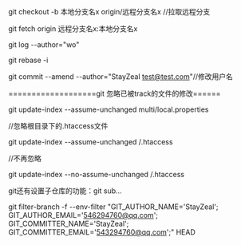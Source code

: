 git checkout -b 本地分支名x origin/远程分支名x //拉取远程分支

git fetch origin 远程分支名x:本地分支名x

git log --author="wo"

git rebase -i

git commit --amend --author="StayZeal <test@test.com>"//修改用户名

===================git 忽略已被track的文件的修改======

git update-index --assume-unchanged multi/local.properties

//忽略根目录下的.htaccess文件

git update-index --assume-unchanged /.htaccess
 
//不再忽略

git update-index --no-assume-unchanged /.htaccess



git还有设置子仓库的功能：git sub...

git filter-branch -f --env-filter "GIT_AUTHOR_NAME='StayZeal'; GIT_AUTHOR_EMAIL='546294760@qq.com'; GIT_COMMITTER_NAME='StayZeal'; GIT_COMMITTER_EMAIL='543294760@qq.com';" HEAD

